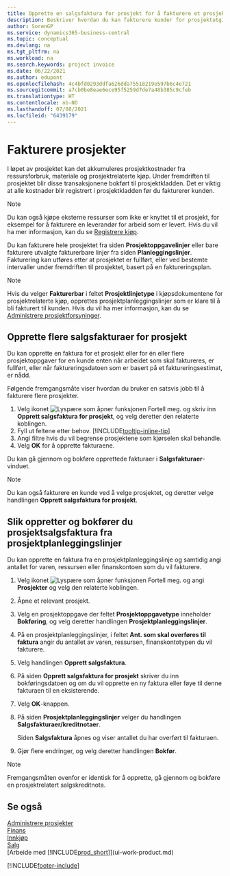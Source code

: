 ```yaml
---
title: Opprette en salgsfaktura for prosjekt for å fakturere et prosjekt
description: Beskriver hvordan du kan fakturere kunder for prosjektutgifter etter hvert som et prosjekt skrider frem og kostnader akkumuleres.
author: SorenGP
ms.service: dynamics365-business-central
ms.topic: conceptual
ms.devlang: na
ms.tgt_pltfrm: na
ms.workload: na
ms.search.keywords: project invoice
ms.date: 06/22/2021
ms.author: edupont
ms.openlocfilehash: 4c4bfd0293ddfa626dda75518219e597b6c4e721
ms.sourcegitcommit: a7cb0be8eae6ece95f5259d7de7a48b385c9cfeb
ms.translationtype: HT
ms.contentlocale: nb-NO
ms.lasthandoff: 07/08/2021
ms.locfileid: "6439179"
---
```

# <a name="invoice-jobs"></a>Fakturere prosjekter
I løpet av prosjektet kan det akkumuleres prosjektkostnader fra ressursforbruk, materiale og prosjektrelaterte kjøp. Under fremdriften til prosjektet blir disse transaksjonene bokført til prosjektkladden. Det er viktig at alle kostnader blir registrert i prosjektkladden før du fakturerer kunden.

> [!NOTE]
> Du kan også kjøpe eksterne ressurser som ikke er knyttet til et prosjekt, for eksempel for å fakturere en leverandør for arbeid som er levert. Hvis du vil ha mer informasjon, kan du se [Registrere kjøp](purchasing-how-record-purchases.md).

Du kan fakturere hele prosjektet fra siden **Prosjektoppgavelinjer** eller bare fakturere utvalgte fakturerbare linjer fra siden **Planleggingslinjer**. Fakturering kan utføres etter at prosjektet er fullført, eller ved bestemte intervaller under fremdriften til prosjektet, basert på en faktureringsplan.

> [!NOTE]  
> Hvis du velger **Fakturerbar** i feltet **Prosjektlinjetype** i kjøpsdokumentene for prosjektrelaterte kjøp, opprettes prosjektplanleggingslinjer som er klare til å bli fakturert til kunden. Hvis du vil ha mer informasjon, kan du se [Administrere prosjektforsyninger](projects-how-manage-project-supplies.md).

## <a name="to-create-multiple-job-sales-invoices"></a>Opprette flere salgsfakturaer for prosjekt
Du kan opprette en faktura for et prosjekt eller for én eller flere prosjektoppgaver for en kunde enten når arbeidet som skal faktureres, er fullført, eller når faktureringsdatoen som er basert på et faktureringsestimat, er nådd.

Følgende fremgangsmåte viser hvordan du bruker en satsvis jobb til å fakturere flere prosjekter.  

1. Velg ikonet ![Lyspære som åpner funksjonen Fortell meg.](media/ui-search/search_small.png "Fortell hva du vil gjøre") og skriv inn **Opprett salgsfaktura for prosjekt**, og velg deretter den relaterte koblingen.  
2. Fyll ut feltene etter behov. [!INCLUDE[tooltip-inline-tip](includes/tooltip-inline-tip_md.md)]
3. Angi filtre hvis du vil begrense prosjektene som kjørselen skal behandle.
4. Velg **OK** for å opprette fakturaene.  

Du kan gå gjennom og bokføre opprettede fakturaer i **Salgsfakturaer**-vinduet.

> [!NOTE]
> Du kan også fakturere en kunde ved å velge prosjektet, og deretter velge handlingen **Opprett salgsfaktura for prosjekt**. 

## <a name="to-create-and-post-job-sales-invoice-from-job-planning-lines"></a>Slik oppretter og bokfører du prosjektsalgsfaktura fra prosjektplanleggingslinjer
Du kan opprette en faktura fra en prosjektplanleggingslinje og samtidig angi antallet for varen, ressursen eller finanskontoen som du vil fakturere.

1. Velg ikonet ![Lyspære som åpner funksjonen Fortell meg.](media/ui-search/search_small.png "Fortell hva du vil gjøre") og angi **Prosjekter** og velg den relaterte koblingen.
2. Åpne et relevant prosjekt.
3. Velg en prosjektoppgave der feltet **Prosjektoppgavetype** inneholder **Bokføring**, og velg deretter handlingen **Prosjektplanleggingslinjer**.  
4. På en prosjektplanleggingslinjer, i feltet **Ant. som skal overføres til faktura** angir du antallet av varen, ressursen, finanskontotypen du vil fakturere.  
5. Velg handlingen **Opprett salgsfaktura**.
6. På siden **Opprett salgsfaktura for prosjekt** skriver du inn bokføringsdatoen og om du vil opprette en ny faktura eller føye til denne fakturaen til en eksisterende.
7. Velg **OK**-knappen.  
8. På siden **Prosjektplanleggingslinjer** velger du handlingen **Salgsfakturaer/kreditnotaer**.

    Siden **Salgsfaktura** åpnes og viser antallet du har overført til fakturaen.
9. Gjør flere endringer, og velg deretter handlingen **Bokfør**.

> [!NOTE]  
>   Fremgangsmåten ovenfor er identisk for å opprette, gå gjennom og bokføre en prosjektrelatert salgskreditnota.


## <a name="see-also"></a>Se også
[Administrere prosjekter](projects-manage-projects.md)  
[Finans](finance.md)  
[Innkjøp](purchasing-manage-purchasing.md)         
[Salg](sales-manage-sales.md)      
[Arbeide med [!INCLUDE[prod_short](includes/prod_short.md)]](ui-work-product.md)  


[!INCLUDE[footer-include](includes/footer-banner.md)]
